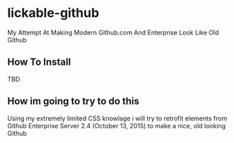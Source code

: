 # lickable-github
My Attempt At Making Modern Github.com And Enterprise Look Like Old Github

## How To Install
TBD

## How im going to try to do this
Using my extremely limited CSS knowlage i will try to retrofit elements from Github Enterprise Server 2.4 (October 13, 2015) to make a nice, old looking Github
